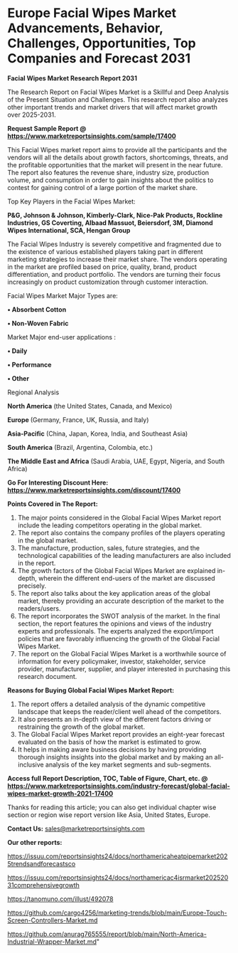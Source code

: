 # Europe Facial Wipes Market Advancements, Behavior, Challenges, Opportunities, Top Companies and Forecast 2031

<strong>Facial Wipes Market Research Report 2031</strong>

The Research Report on Facial Wipes Market is a Skillful and Deep Analysis of the Present Situation and Challenges. This research report also analyzes other important trends and market drivers that will affect market growth over 2025-2031.

<strong>Request Sample Report @ <a href=https://www.marketreportsinsights.com/sample/17400>https://www.marketreportsinsights.com/sample/17400</a></strong>

This Facial Wipes market report aims to provide all the participants and the vendors will all the details about growth factors, shortcomings, threats, and the profitable opportunities that the market will present in the near future. The report also features the revenue share, industry size, production volume, and consumption in order to gain insights about the politics to contest for gaining control of a large portion of the market share.

Top Key Players in the Facial Wipes Market:

<strong>P&G, Johnson & Johnson, Kimberly-Clark, Nice-Pak Products, Rockline Industries, GS Coverting, Albaad Massuot, Beiersdorf, 3M, Diamond Wipes International, SCA, Hengan Group</strong>

The Facial Wipes Industry is severely competitive and fragmented due to the existence of various established players taking part in different marketing strategies to increase their market share. The vendors operating in the market are profiled based on price, quality, brand, product differentiation, and product portfolio. The vendors are turning their focus increasingly on product customization through customer interaction.

Facial Wipes Market Major Types are:

<strong>• Absorbent Cotton

• Non-Woven Fabric</strong>

Market Major end-user applications :

<strong>• Daily

• Performance

• Other</strong>

Regional Analysis

</u><strong><b>North America</b></strong> (the United States, Canada, and Mexico)

<strong><b>Europe </b></strong>(Germany, France, UK, Russia, and Italy)

<strong><b>Asia-Pacific</b></strong> (China, Japan, Korea, India, and Southeast Asia)

<strong><b>South America</b></strong> (Brazil, Argentina, Colombia, etc.)

<strong><b>The Middle East and Africa</b></strong> (Saudi Arabia, UAE, Egypt, Nigeria, and South Africa)

<strong>Go For Interesting Discount Here: <a href=https://www.marketreportsinsights.com/discount/17400>https://www.marketreportsinsights.com/discount/17400</a></strong>

<strong>Points Covered in The Report:</strong>
<ol>
  <li>The major points considered in the Global Facial Wipes Market report include the leading competitors operating in the global market.</li>
  <li>The report also contains the company profiles of the players operating in the global market.</li>
  <li>The manufacture, production, sales, future strategies, and the technological capabilities of the leading manufacturers are also included in the report.</li>
  <li>The growth factors of the Global Facial Wipes Market are explained in-depth, wherein the different end-users of the market are discussed precisely.</li>
  <li>The report also talks about the key application areas of the global market, thereby providing an accurate description of the market to the readers/users.</li>
  <li>The report incorporates the SWOT analysis of the market. In the final section, the report features the opinions and views of the industry experts and professionals. The experts analyzed the export/import policies that are favorably influencing the growth of the Global Facial Wipes Market.</li>
  <li>The report on the Global Facial Wipes Market is a worthwhile source of information for every policymaker, investor, stakeholder, service provider, manufacturer, supplier, and player interested in purchasing this research document.</li>
</ol>
<strong>Reasons for Buying Global Facial Wipes Market Report:</strong>

<ol>
  <li>The report offers a detailed analysis of the dynamic competitive landscape that keeps the reader/client well ahead of the competitors.</li>
  <li>It also presents an in-depth view of the different factors driving or restraining the growth of the global market.</li>
  <li>The Global Facial Wipes Market report provides an eight-year forecast evaluated on the basis of how the market is estimated to grow.</li>
  <li>It helps in making aware business decisions by having providing thorough insights insights into the global market and by making an all-inclusive analysis of the key market segments and sub-segments.</li>
</ol>
<strong>Access full Report Description, TOC, Table of Figure, Chart, etc. @ <a href=https://www.marketreportsinsights.com/industry-forecast/global-facial-wipes-market-growth-2021-17400>https://www.marketreportsinsights.com/industry-forecast/global-facial-wipes-market-growth-2021-17400</a></strong>


Thanks for reading this article; you can also get individual chapter wise section or region wise report version like Asia, United States, Europe.

<strong>Contact Us:</strong>
sales@marketreportsinsights.com

<strong>Our other reports:</strong>

<a href=https://issuu.com/reportsinsights24/docs/northamericaheatpipemarket2025trendsandforecastsco>https://issuu.com/reportsinsights24/docs/northamericaheatpipemarket2025trendsandforecastsco</a>

<a href=https://issuu.com/reportsinsights24/docs/northamericac4isrmarket20252031comprehensivegrowth>https://issuu.com/reportsinsights24/docs/northamericac4isrmarket20252031comprehensivegrowth</a>

<a href=https://tanomuno.com/illust/492078>https://tanomuno.com/illust/492078</a>

<a href=https://github.com/cargo4256/marketing-trends/blob/main/Europe-Touch-Screen-Controllers-Market.md>https://github.com/cargo4256/marketing-trends/blob/main/Europe-Touch-Screen-Controllers-Market.md</a>

<a href=https://github.com/anurag765555/report/blob/main/North-America-Industrial-Wrapper-Market.md>https://github.com/anurag765555/report/blob/main/North-America-Industrial-Wrapper-Market.md</a>"
